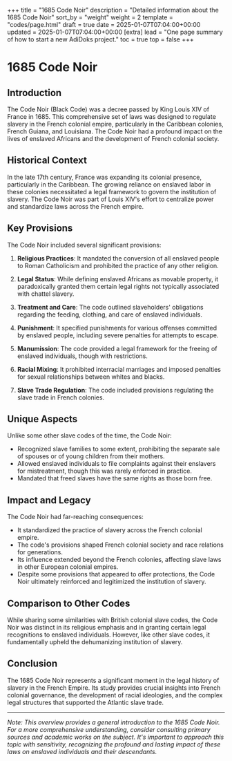 +++
title = "1685 Code Noir"
description = "Detailed information about the 1685 Code Noir"
sort_by = "weight"
weight = 2
template = "codes/page.html"
draft = true
date = 2025-01-07T07:04:00+00:00
updated = 2025-01-07T07:04:00+00:00
[extra]
lead = "One page summary of how to start a new AdiDoks project."
toc = true
top = false
+++

# 1685 Code Noir

## Introduction


The Code Noir (Black Code) was a decree passed by King Louis XIV of France in 1685. This comprehensive set of laws was designed to regulate slavery in the French colonial empire, particularly in the Caribbean colonies, French Guiana, and Louisiana. The Code Noir had a profound impact on the lives of enslaved Africans and the development of French colonial society.

## Historical Context

In the late 17th century, France was expanding its colonial presence, particularly in the Caribbean. The growing reliance on enslaved labor in these colonies necessitated a legal framework to govern the institution of slavery. The Code Noir was part of Louis XIV's effort to centralize power and standardize laws across the French empire.

## Key Provisions

The Code Noir included several significant provisions:

1. **Religious Practices**: It mandated the conversion of all enslaved people to Roman Catholicism and prohibited the practice of any other religion.

2. **Legal Status**: While defining enslaved Africans as movable property, it paradoxically granted them certain legal rights not typically associated with chattel slavery.

3. **Treatment and Care**: The code outlined slaveholders' obligations regarding the feeding, clothing, and care of enslaved individuals.

4. **Punishment**: It specified punishments for various offenses committed by enslaved people, including severe penalties for attempts to escape.

5. **Manumission**: The code provided a legal framework for the freeing of enslaved individuals, though with restrictions.

6. **Racial Mixing**: It prohibited interracial marriages and imposed penalties for sexual relationships between whites and blacks.

7. **Slave Trade Regulation**: The code included provisions regulating the slave trade in French colonies.

## Unique Aspects

Unlike some other slave codes of the time, the Code Noir:

- Recognized slave families to some extent, prohibiting the separate sale of spouses or of young children from their mothers.
- Allowed enslaved individuals to file complaints against their enslavers for mistreatment, though this was rarely enforced in practice.
- Mandated that freed slaves have the same rights as those born free.

## Impact and Legacy

The Code Noir had far-reaching consequences:

- It standardized the practice of slavery across the French colonial empire.
- The code's provisions shaped French colonial society and race relations for generations.
- Its influence extended beyond the French colonies, affecting slave laws in other European colonial empires.
- Despite some provisions that appeared to offer protections, the Code Noir ultimately reinforced and legitimized the institution of slavery.

## Comparison to Other Codes

While sharing some similarities with British colonial slave codes, the Code Noir was distinct in its religious emphasis and in granting certain legal recognitions to enslaved individuals. However, like other slave codes, it fundamentally upheld the dehumanizing institution of slavery.

## Conclusion

The 1685 Code Noir represents a significant moment in the legal history of slavery in the French Empire. Its study provides crucial insights into French colonial governance, the development of racial ideologies, and the complex legal structures that supported the Atlantic slave trade.

---

*Note: This overview provides a general introduction to the 1685 Code Noir. For a more comprehensive understanding, consider consulting primary sources and academic works on the subject. It's important to approach this topic with sensitivity, recognizing the profound and lasting impact of these laws on enslaved individuals and their descendants.*